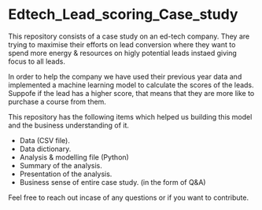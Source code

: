 # Edtech_Lead_scoring_Case_study

This repository consists of a case study on an ed-tech company. They are trying to maximise their efforts on lead conversion where they want to spend more energy & resources on higly potential leads instaed giving focus to all leads. 

In order to help the company we have used their previous year data and implemented a machine learning model to calculate the scores of the leads. Suppofe if the lead has a higher score, that means that they are more like to purchase a course from them. 

This repository has the following items which helped us building this model and the business understanding of it. 
 - Data (CSV file).
 - Data dictionary.
 - Analysis & modelling file (Python)
 - Summary of the analysis.
 - Presentation of the analysis. 
 - Business sense of entire case study. (in the form of Q&A)
 
 Feel free to reach out incase of any questions or if you want to contribute. 
